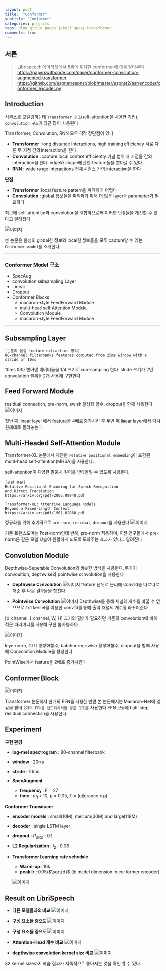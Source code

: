 ```yaml
---
layout: post
title:  "Conformer"
subtitle: "Conformer"
categories: projects
tags: blog github pages jekyll spacy transformer
comments: true
---
```



## 서론
>
> Librispeech 데이터셋에서 8위에 위치한 conformer에 대해 알아본다
>https://paperswithcode.com/paper/conformer-convolution-augmented-transformer
> https://github.com/espnet/espnet/blob/master/espnet2/asr/encoder/conformer_encoder.py
> 


## Introduction
시퀀스를 모델링하는데 `Transformer 구조`(self-attention을 사용한 기법), `convolution 구조`가 최근 많이 사용된다

Transformer, Convolution, RNN 모두 각각 장단점이 있다

- __Transformer__ : long distance interactions, high training efficiency
  서로 다른 두 지점 간의 interaction을 한다
- __Convolution__ : capture local context efficiently
  커널 범위 내 지점들 간의 interaction을 한다. edge와 shape에 관한 feature들을 뽑아낼 수 있다.
- __RNN__ : wide range interactions
  전체 시퀀스 간의 interaction을 한다

__단점__
- __Transformer__ :local feature pattern을 파악하기 어렵다
- __Convolution__ : global 정보들을 파악하기 위해 더 많은 layer와 parameter가 필요하다

최근에 self-attention과 convolution을 결합하므로써 이러한 단점들을 개선할 수 있다고 알려졌다

![이미지](https://cosmoquester.github.io/assets/post_files/2021-05-05-convolution-augmented-transformer-for-speech-recognition/1.png)

본 논문은 음성의 global한 정보와 local한 정보들을 모두 capture할 수 있는 `Conformer model`을 소개한다

---

### __Conformer Model 구조__
- SpecAug
- convolution subsampling Layer
- Linear
- Dropout
- Conformer Blocks
  - macaron-style FeedForward Module
  - multi-head self Attention Module
  - Convolution Module
  - macaron-style FeedForward Module

---

## Subsampling Layer
```
[논문의 음성 feature extraction 방식]
80-channel filterbanks features computed from 25ms window with a stride of 10ms
```
10ms 마다 뽑아낸 데이터들을 1/4 크기로 sub-sampling 한다.
stride 크기가 2인 convolution 블록을 2개 사용해 구현한다

## Feed Forward Module
residual connection, pre-norm, swish 활성화 함수, dropout을 함께 사용한다
![이미지](https://user-images.githubusercontent.com/1694368/103190710-1b847480-490d-11eb-8ea5-280749a32a24.png)

첫번 째 linear layer 에서 feature을 4배로 증가시킨 후 두번 째 linear layer에서 다시 원래대로 돌려놓는다

## Multi-Headed Self-Attention Module
Transformer-XL 논문에서 제안한 `relative positional embedding`이 포함된 multi-head self-attention(MHSA)을 사용한다.

self-attention이 다양한 말뭉치 길이를 받아들일 수 있도록 사용한다.

```
[관련 논문]
Relative Positional Encoding for Speech Recognition
and Direct Translation
https://arxiv.org/pdf/2005.09940.pdf

Transformer-XL: Attentive Language Models
Beyond a Fixed-Length Context
https://arxiv.org/pdf/1901.02860.pdf
```

 정규화를 위해 추가적으로 `pre-norm`, `residual`, `dropout`을 사용한다
![이미지](https://camo.githubusercontent.com/24db98539d02655eeda50a2fd0447237566611611b3b311a896459fe789b97a7/68747470733a2f2f696d616765732e6465657061692e6f72672f636f6e7665727465642d7061706572732f323030352e30383130302f78332e706e67)

기존 트랜스포머는 Post-norm인데 반해, pre-norm 적용하며, 이전 연구들에서 pre-norm은 깊은 모델 학습이 원활하게 되도록 도와주는 효과가 있다고 알려진다

## Convolution Module
Depthwise-Seperable Convolution와 비슷한 방식을 사용한다.
두가지 convoultion, depthwise와 pointwise convolution을 사용한다.

- __Depthwise Convolution__
![이미지](https://img1.daumcdn.net/thumb/R1280x0/?scode=mtistory2&fname=https%3A%2F%2Fblog.kakaocdn.net%2Fdn%2FAyNcz%2FbtqAmtNdX2P%2FUTwjESXKnxRUYuPgHKTEp1%2Fimg.png)
  feature 단위로 분리해 Conv1d를 따로따로 해준 후 나온 결과들을 합친다

- __Pointwise Convolution__
![이미지](https://img1.daumcdn.net/thumb/R1280x0/?scode=mtistory2&fname=https%3A%2F%2Fblog.kakaocdn.net%2Fdn%2Fda6O8n%2FbtqAjWJOKs3%2FAVCwUhwvvZegr65yFhPBVk%2Fimg.png)
  Depthwise를 통해 채널의 개수를 바꿀 수 없으므로 1x1 kernel을 이용한 conv1d를 통해 출력 채널의 개수를 바꾸어준다

[o_channel, i_channel, W, H] 크기의 필터가 필요하던 기존의 convolution에 비해 적은 파라미터를 사용해 구현 불가능하다

![이미지](https://user-images.githubusercontent.com/42150335/105454437-30aeb200-5cc5-11eb-8624-1ea49b71c8cd.png)

leyernorm, GLU 활성화함수, batchnorm, swish 활성화함수, dropout을 함께 사용해 Convolution Module을 형성한다


PointWise에서 feature을 2배로 증가시킨다

## Conformer Block
![이미지](https://user-images.githubusercontent.com/42150335/105326425-13b8a700-5c11-11eb-804c-bd8efef6060b.png)

Transformer 논문에서 한개의 FFN을 사용한 반면 본 논문에서는 Macaron-Net에 영감을 받아 `2개의 FFN을 샌드위치처럼 쌓은 구조`를 사용한다
FFN 모듈에 half-step residual connection을 사용한다.



## Experiment
__구현 환경__
- __log-mel spectrogram__ : 80-channel filterbank
- __window__ : 20ms
- __stride__ : 10ms

- __SpecAugment__  
  - __frequency__ : F = 27
  - __time__ : $m_t$ = 10, p = 0.05, T = (utterance x p)

__Conformer Transducer__
- __encoder models__ : small(10M), medium(30M) and large(118M)
- __decoder__ : single LSTM layer
- __dropout__ : $P_{drop}$ : 0.1
- __L2 Regularization__ : $l_2$ : 0.06
- __Transformer Learning rate schedule__
  - __Warm-up__ : 10k
  - __peak lr__ : 0.05/$\sqrt{d}$ (`d`: model dimension in conformer encoder)

  ![이미지](https://user-images.githubusercontent.com/42150335/105327556-5cbd2b00-5c12-11eb-8714-2c0ce2c7a1b0.png)

## Result on LibriSpeech
- __다른 모델들과의 비교__
![이미지](https://user-images.githubusercontent.com/42150335/105327620-752d4580-5c12-11eb-9091-433ce8700141.png)

- __구성 요소들 중요도__
![이미지](https://user-images.githubusercontent.com/42150335/105327876-c9d0c080-5c12-11eb-8b02-948f87c5f47d.png)

- __구성 요소들 중요도__
![이미지](https://user-images.githubusercontent.com/42150335/105328157-1916f100-5c13-11eb-9473-69ac0c658e15.png)

- __Attention-Head 개수 비교__
 ![이미지](https://user-images.githubusercontent.com/42150335/105328376-54b1bb00-5c13-11eb-9059-38bc7361ba6d.png)


- __depthwise convolution kernel size 비교__
![이미지](https://user-images.githubusercontent.com/42150335/105328408-5aa79c00-5c13-11eb-94b2-8ee455c8daca.png)

32 kernel size까지 학습 결과가 지속적으로 좋아지는 것을 확인 할 수 있다.
